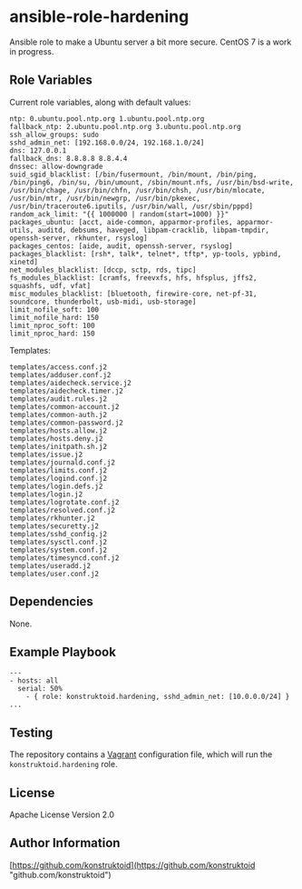 ansible-role-hardening
=========

Ansible role to make a Ubuntu server a bit more secure.
CentOS 7 is a work in progress.

Role Variables
--------------

Current role variables, along with default values:

```shell
ntp: 0.ubuntu.pool.ntp.org 1.ubuntu.pool.ntp.org
fallback_ntp: 2.ubuntu.pool.ntp.org 3.ubuntu.pool.ntp.org
ssh_allow_groups: sudo
sshd_admin_net: [192.168.0.0/24, 192.168.1.0/24]
dns: 127.0.0.1
fallback_dns: 8.8.8.8 8.8.4.4
dnssec: allow-downgrade
suid_sgid_blacklist: [/bin/fusermount, /bin/mount, /bin/ping, /bin/ping6, /bin/su, /bin/umount, /sbin/mount.nfs, /usr/bin/bsd-write, /usr/bin/chage, /usr/bin/chfn, /usr/bin/chsh, /usr/bin/mlocate, /usr/bin/mtr, /usr/bin/newgrp, /usr/bin/pkexec, /usr/bin/traceroute6.iputils, /usr/bin/wall, /usr/sbin/pppd]
random_ack_limit: "{{ 1000000 | random(start=1000) }}"
packages_ubuntu: [acct, aide-common, apparmor-profiles, apparmor-utils, auditd, debsums, haveged, libpam-cracklib, libpam-tmpdir, openssh-server, rkhunter, rsyslog]
packages_centos: [aide, audit, openssh-server, rsyslog]
packages_blacklist: [rsh*, talk*, telnet*, tftp*, yp-tools, ypbind, xinetd]
net_modules_blacklist: [dccp, sctp, rds, tipc]
fs_modules_blacklist: [cramfs, freevxfs, hfs, hfsplus, jffs2, squashfs, udf, vfat]
misc_modules_blacklist: [bluetooth, firewire-core, net-pf-31, soundcore, thunderbolt, usb-midi, usb-storage]
limit_nofile_soft: 100
limit_nofile_hard: 150
limit_nproc_soft: 100
limit_nproc_hard: 150
```

Templates:

```shell
templates/access.conf.j2
templates/adduser.conf.j2
templates/aidecheck.service.j2
templates/aidecheck.timer.j2
templates/audit.rules.j2
templates/common-account.j2
templates/common-auth.j2
templates/common-password.j2
templates/hosts.allow.j2
templates/hosts.deny.j2
templates/initpath.sh.j2
templates/issue.j2
templates/journald.conf.j2
templates/limits.conf.j2
templates/logind.conf.j2
templates/login.defs.j2
templates/login.j2
templates/logrotate.conf.j2
templates/resolved.conf.j2
templates/rkhunter.j2
templates/securetty.j2
templates/sshd_config.j2
templates/sysctl.conf.j2
templates/system.conf.j2
templates/timesyncd.conf.j2
templates/useradd.j2
templates/user.conf.j2
```

Dependencies
------------

None.

Example Playbook
----------------

```shell
---
- hosts: all
  serial: 50%
    - { role: konstruktoid.hardening, sshd_admin_net: [10.0.0.0/24] }
...
```

Testing
-------

The repository contains a [Vagrant](https://www.vagrantup.com/ "Vagrant")
configuration file, which will run the `konstruktoid.hardening` role.

License
-------

Apache License Version 2.0

Author Information
------------------

[https://github.com/konstruktoid](https://github.com/konstruktoid "github.com/konstruktoid")

